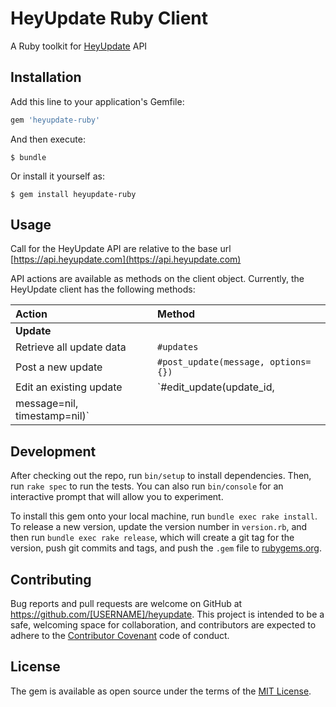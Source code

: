 # HeyUpdate Ruby Client

A Ruby toolkit for [HeyUpdate]() API

## Installation

Add this line to your application's Gemfile:

```ruby
gem 'heyupdate-ruby'
```

And then execute:

    $ bundle

Or install it yourself as:

    $ gem install heyupdate-ruby

## Usage

Call for the HeyUpdate API are relative to the base url
[https://api.heyupdate.com](https://api.heyupdate.com)

API actions are available as methods on the client object. Currently, the
HeyUpdate client has the following methods:

| Action               	                   | Method             					                           |
|:-----------------------------------------|:--------------------------------------------------------|
| **Update**                               |                   					                             |
| Retrieve all update data          	     | `#updates`                         |
| Post a new update         	             | `#post_update(message, options={})` |
| Edit an existing update   	             | `#edit_update(update_id,
message=nil, timestamp=nil)`               |


## Development

After checking out the repo, run `bin/setup` to install dependencies. Then, run `rake spec` to run the tests. You can also run `bin/console` for an interactive prompt that will allow you to experiment.

To install this gem onto your local machine, run `bundle exec rake install`. To release a new version, update the version number in `version.rb`, and then run `bundle exec rake release`, which will create a git tag for the version, push git commits and tags, and push the `.gem` file to [rubygems.org](https://rubygems.org).

## Contributing

Bug reports and pull requests are welcome on GitHub at https://github.com/[USERNAME]/heyupdate. This project is intended to be a safe, welcoming space for collaboration, and contributors are expected to adhere to the [Contributor Covenant](http://contributor-covenant.org) code of conduct.


## License

The gem is available as open source under the terms of the [MIT License](http://opensource.org/licenses/MIT).
